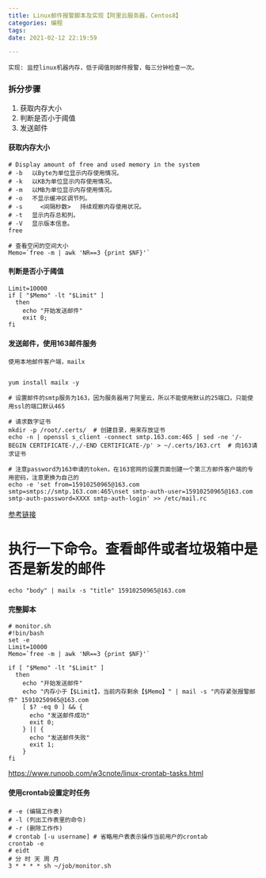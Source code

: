 ```yaml
---
title: Linux邮件报警脚本及实现【阿里云服务器，Centos8】
categories: 编程
tags:
date: 2021-02-12 22:19:59

---
```

`实现: 监控linux机器内存，低于阈值则邮件报警，每三分钟检查一次。`

### 拆分步骤
1. 获取内存大小
2. 判断是否小于阈值
3. 发送邮件

#### 获取内存大小
```shell
# Display amount of free and used memory in the system
# -b 　以Byte为单位显示内存使用情况。
# -k 　以KB为单位显示内存使用情况。
# -m 　以MB为单位显示内存使用情况。
# -o 　不显示缓冲区调节列。
# -s     <间隔秒数> 　持续观察内存使用状况。
# -t 　显示内存总和列。
# -V 　显示版本信息。
free 

# 查看空闲的空间大小
Memo=`free -m | awk 'NR==3 {print $NF}'`
```
#### 判断是否小于阈值
```shell
Limit=10000
if [ "$Memo" -lt "$Limit" ]
  then
    echo "开始发送邮件"
    exit 0;
fi
```
#### 发送邮件，使用163邮件服务
`使用本地邮件客户端，mailx`
```shell

yum install mailx -y

# 设置邮件的smtp服务为163，因为服务器用了阿里云，所以不能使用默认的25端口，只能使用ssl的端口默认465

# 请求数字证书
mkdir -p /root/.certs/  # 创建目录，用来存放证书
echo -n | openssl s_client -connect smtp.163.com:465 | sed -ne '/-BEGIN CERTIFICATE-/,/-END CERTIFICATE-/p' > ~/.certs/163.crt  # 向163请求证书

# 注意password为163申请的token，在163官网的设置页面创建一个第三方邮件客户端的专用密码，注意更换为自己的
echo -e 'set from=15910250965@163.com smtp=smtps://smtp.163.com:465\nset smtp-auth-user=15910250965@163.com smtp-auth-password=XXXX smtp-auth-login' >> /etc/mail.rc
```
[参考链接](https://blog.csdn.net/qq_42859864/article/details/84862977)

# 执行一下命令。查看邮件或者垃圾箱中是否是新发的邮件

```shell
echo "body" | mailx -s "title" 15910250965@163.com
```

#### 完整脚本
```shell
# monitor.sh
#!bin/bash
set -e
Limit=10000
Memo=`free -m | awk 'NR==3 {print $NF}'`

if [ "$Memo" -lt "$Limit" ]
  then
    echo "开始发送邮件"
    echo "内存小于【$Limit】，当前内存剩余【$Memo】" | mail -s "内存紧张报警邮件" 15910250965@163.com
    [ $? -eq 0 ] && {
      echo "发送邮件成功"
      exit 0;
    } || {
      echo "发送邮件失败"
      exit 1;
    }
fi
```

https://www.runoob.com/w3cnote/linux-crontab-tasks.html
#### 使用crontab设置定时任务
```shell
# -e (编辑工作表)
# -l (列出工作表里的命令)
# -r (删除工作作)
# crontab [-u username] # 省略用户表表示操作当前用户的crontab
crontab -e
# eidt 
# 分 时 天 周 月
3 * * * * sh ~/job/monitor.sh
```